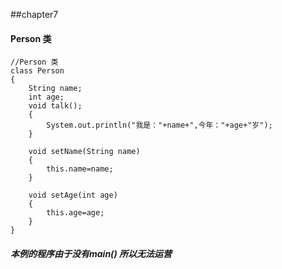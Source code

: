 ##chapter7

#### Person 类
```{java}
//Person 类
class Person
{
    String name;
    int age;
    void talk();
    {
        System.out.println("我是："+name+",今年："+age+"岁");
    }

    void setName(String name)
    {
        this.name=name;
    }

    void setAge(int age)
    {
        this.age=age;
    }
}

```
##### 本例的程序由于没有main() 所以无法运营